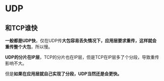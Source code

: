 # UDP

## 和TCP谁快

**一般都是UDP快**，仅在UDP传**大包容易丢失情况下，应用层要求重传，这样就会重传整个大包**，所以慢。

**UDP的分片在IP层**，TCP的分片也在IP层，但是TCP在IP层多了个分段，导致重传影响不大。

但是**如果在应用层就自己实现了分段，UDP当然还是会更快。**